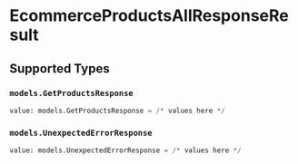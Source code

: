 # EcommerceProductsAllResponseResult


## Supported Types

### `models.GetProductsResponse`

```python
value: models.GetProductsResponse = /* values here */
```

### `models.UnexpectedErrorResponse`

```python
value: models.UnexpectedErrorResponse = /* values here */
```

